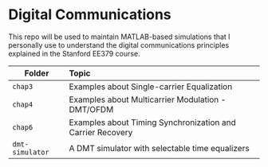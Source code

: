 # Digital Communications

This repo will be used to maintain MATLAB-based simulations that I personally use to understand the digital communications principles explained in the Stanford EE379 course.

| Folder        | Topic         |
| ------------- |:--------------|
| `chap3`     | Examples about Single-carrier Equalization |
| `chap4`     | Examples about Multicarrier Modulation - DMT/OFDM |
| `chap6`     | Examples about Timing Synchronization and Carrier Recovery |
| `dmt-simulator` | A DMT simulator with selectable time equalizers  |
